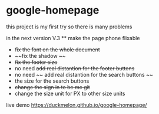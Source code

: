 # google-homepage
this project is my first try so there is many problems 

in the next version V.3
** make the page phone flixable 
 

* ~~fix the font on the whole document~~
* ~~fix the shadow ~~
* ~~fix the footer size~~
* no need ~~add real distantion for the footer buttons~~ 
* no need ~~ add real distantion for the search buttons ~~
* the size for the search buttons
* ~~change the sign in to be me git~~
* change the size unit for PX to other size units



live demo
https://duckmelon.github.io/google-homepage/

